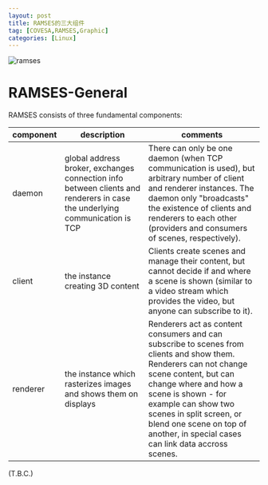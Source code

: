 ```yaml
---
layout: post
title: RAMSES的三大组件
tag: [COVESA,RAMSES,Graphic]
categories: [Linux]
---
```


<!--break-->

![ramses](../public/2018/10/ramses.svg)

# RAMSES-General

RAMSES consists of three fundamental components:


| component | description                              | comments                                 | 
| --------- | ---------------------------------------- | ---------------------------------------- | 
| daemon    | global address broker, exchanges connection info between clients and renderers in case the underlying communication is TCP | There can only be one daemon (when TCP communication is used), but arbitrary number of client and renderer instances. The daemon only "broadcasts" the existence of clients and renderers to each other (providers and consumers of scenes, respectively). | 
| client    | the instance creating 3D content         | Clients create scenes and manage their content, but cannot decide if and where a scene is shown (similar to a video stream which provides the video, but anyone can subscribe to it). | 
| renderer  | the instance which rasterizes images and shows them on displays | Renderers act as content consumers and can subscribe to scenes from clients and show them. Renderers can not change scene content, but can change where and how a scene is shown - for example can show two scenes in split screen, or blend one scene on top of another, in special cases can link data accross scenes. | 


(T.B.C.)

